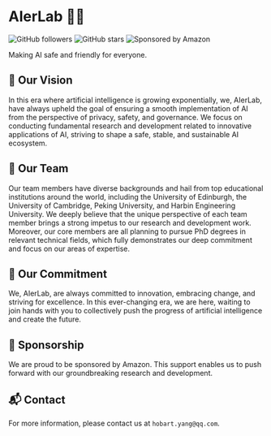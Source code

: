 # AIerLab 👩‍💻

![GitHub followers](https://img.shields.io/github/followers/aierlab?label=Follow&style=social)
![GitHub stars](https://img.shields.io/github/stars/aierlab?label=Stars)
![Sponsored by Amazon](https://img.shields.io/badge/Sponsored%20by-Amazon-orange)

<!-- ![AierLab Logo](https://url-to-your-image.jpg) -->

Making AI safe and friendly for everyone.

## 🎯 Our Vision

In this era where artificial intelligence is growing exponentially, we, AIerLab, have always upheld the goal of ensuring a smooth implementation of AI from the perspective of privacy, safety, and governance. We focus on conducting fundamental research and development related to innovative applications of AI, striving to shape a safe, stable, and sustainable AI ecosystem.

## 🌟 Our Team

Our team members have diverse backgrounds and hail from top educational institutions around the world, including the University of Edinburgh, the University of Cambridge, Peking University, and Harbin Engineering University. We deeply believe that the unique perspective of each team member brings a strong impetus to our research and development work. Moreover, our core members are all planning to pursue PhD degrees in relevant technical fields, which fully demonstrates our deep commitment and focus on our areas of expertise.

## 🚀 Our Commitment

We, AIerLab, are always committed to innovation, embracing change, and striving for excellence. In this ever-changing era, we are here, waiting to join hands with you to collectively push the progress of artificial intelligence and create the future.

<!-- ## 🛠️ Projects

Our team is actively working on several innovative projects:

1. [AI Personal Secretary Project]
2. [AI Emotion Generation with Multi-Agent Reinforcement Learning]
3. [AI Virtual Singer Tuning System]
4. [AI Logic Interpretation Ability Evaluation]
-->

## 🤝 Sponsorship

We are proud to be sponsored by Amazon. This support enables us to push forward with our groundbreaking research and development.

## 📬 Contact

For more information, please contact us at `hobart.yang@qq.com`.

